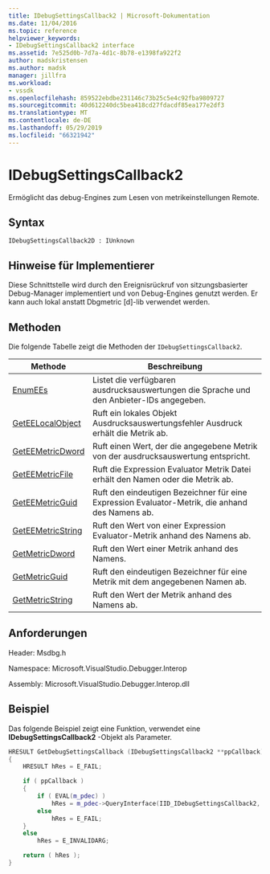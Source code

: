 ```yaml
---
title: IDebugSettingsCallback2 | Microsoft-Dokumentation
ms.date: 11/04/2016
ms.topic: reference
helpviewer_keywords:
- IDebugSettingsCallback2 interface
ms.assetid: 7e525d0b-7d7a-4d1c-8b78-e1398fa922f2
author: madskristensen
ms.author: madsk
manager: jillfra
ms.workload:
- vssdk
ms.openlocfilehash: 859522ebdbe231146c73b25c5e4c92fba9809727
ms.sourcegitcommit: 40d612240dc5bea418cd27fdacdf85ea177e2df3
ms.translationtype: MT
ms.contentlocale: de-DE
ms.lasthandoff: 05/29/2019
ms.locfileid: "66321942"
---
```

# <a name="idebugsettingscallback2"></a>IDebugSettingsCallback2
Ermöglicht das debug-Engines zum Lesen von metrikeinstellungen Remote.

## <a name="syntax"></a>Syntax

```
IDebugSettingsCallback2D : IUnknown
```

## <a name="notes-for-implementers"></a>Hinweise für Implementierer
Diese Schnittstelle wird durch den Ereignisrückruf von sitzungsbasierter Debug-Manager implementiert und von Debug-Engines genutzt werden. Er kann auch lokal anstatt Dbgmetric [d]-lib verwendet werden.

## <a name="methods"></a>Methoden
Die folgende Tabelle zeigt die Methoden der `IDebugSettingsCallback2`.

|Methode|Beschreibung|
|------------|-----------------|
|[EnumEEs](../../../extensibility/debugger/reference/idebugsettingscallback2-enumees.md)|Listet die verfügbaren ausdrucksauswertungen die Sprache und den Anbieter-IDs angegeben.|
|[GetEELocalObject](../../../extensibility/debugger/reference/idebugsettingscallback2-geteelocalobject.md)|Ruft ein lokales Objekt Ausdrucksauswertungsfehler Ausdruck erhält die Metrik ab.|
|[GetEEMetricDword](../../../extensibility/debugger/reference/idebugsettingscallback2-geteemetricdword.md)|Ruft einen Wert, der die angegebene Metrik von der ausdrucksauswertung entspricht.|
|[GetEEMetricFile](../../../extensibility/debugger/reference/idebugsettingscallback2-geteemetricfile.md)|Ruft die Expression Evaluator Metrik Datei erhält den Namen oder die Metrik ab.|
|[GetEEMetricGuid](../../../extensibility/debugger/reference/idebugsettingscallback2-geteemetricguid.md)|Ruft den eindeutigen Bezeichner für eine Expression Evaluator-Metrik, die anhand des Namens ab.|
|[GetEEMetricString](../../../extensibility/debugger/reference/idebugsettingscallback2-geteemetricstring.md)|Ruft den Wert von einer Expression Evaluator-Metrik anhand des Namens ab.|
|[GetMetricDword](../../../extensibility/debugger/reference/idebugsettingscallback2-getmetricdword.md)|Ruft den Wert einer Metrik anhand des Namens.|
|[GetMetricGuid](../../../extensibility/debugger/reference/idebugsettingscallback2-getmetricguid.md)|Ruft den eindeutigen Bezeichner für eine Metrik mit dem angegebenen Namen ab.|
|[GetMetricString](../../../extensibility/debugger/reference/idebugsettingscallback2-getmetricstring.md)|Ruft den Wert der Metrik anhand des Namens ab.|

## <a name="requirements"></a>Anforderungen
Header: Msdbg.h

Namespace: Microsoft.VisualStudio.Debugger.Interop

Assembly: Microsoft.VisualStudio.Debugger.Interop.dll

## <a name="example"></a>Beispiel
Das folgende Beispiel zeigt eine Funktion, verwendet eine **IDebugSettingsCallback2** -Objekt als Parameter.

```cpp
HRESULT GetDebugSettingsCallback (IDebugSettingsCallback2 **ppCallback)
{
    HRESULT hRes = E_FAIL;

    if ( ppCallback )
    {
        if ( EVAL(m_pdec) )
            hRes = m_pdec->QueryInterface(IID_IDebugSettingsCallback2, (void **)ppCallback);
        else
            hRes = E_FAIL;
    }
    else
        hRes = E_INVALIDARG;

    return ( hRes );
}
```
